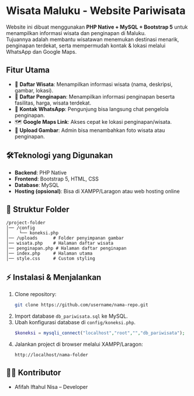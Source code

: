 # Wisata Maluku - Website Pariwisata  

Website ini dibuat menggunakan **PHP Native + MySQL + Bootstrap 5** untuk menampilkan informasi wisata dan penginapan di Maluku.  
Tujuannya adalah membantu wisatawan menemukan destinasi menarik, penginapan terdekat, serta mempermudah kontak & lokasi melalui WhatsApp dan Google Maps.  

## Fitur Utama  
- 📍 **Daftar Wisata**: Menampilkan informasi wisata (nama, deskripsi, gambar, lokasi).  
- 🏨 **Daftar Penginapan**: Menampilkan informasi penginapan beserta fasilitas, harga, wisata terdekat.  
- 💬 **Kontak WhatsApp**: Pengunjung bisa langsung chat pengelola penginapan.  
- 🗺️ **Google Maps Link**: Akses cepat ke lokasi penginapan/wisata.  
- 📸 **Upload Gambar**: Admin bisa menambahkan foto wisata atau penginapan.  

## 🛠Teknologi yang Digunakan  
- **Backend**: PHP Native  
- **Frontend**: Bootstrap 5, HTML, CSS  
- **Database**: MySQL  
- **Hosting (opsional)**: Bisa di XAMPP/Laragon atau web hosting online  

## 📂 Struktur Folder  
```
/project-folder
│── /config
│    └── koneksi.php
│── /uploads      # Folder penyimpanan gambar
│── wisata.php    # Halaman daftar wisata
│── penginapan.php # Halaman daftar penginapan
│── index.php     # Halaman utama
│── style.css     # Custom styling
```

## ⚡ Instalasi & Menjalankan
1. Clone repository:
   ```bash
   git clone https://github.com/username/nama-repo.git
   ```
2. Import database `db_pariwisata.sql` ke MySQL.  
3. Ubah konfigurasi database di `config/koneksi.php`.  
   ```php
   $koneksi = mysqli_connect("localhost","root","","db_pariwisata");
   ```
4. Jalankan project di browser melalui XAMPP/Laragon:
   ```
   http://localhost/nama-folder
   ```

## 👨‍💻 Kontributor  
- Afifah Iftahul Nisa – Developer  

